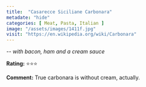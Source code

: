 ```yaml
---
title:  "Casarecce Siciliane Carbonara"
metadate: "hide"
categories: [ Meat, Pasta, Italian ]
image: "/assets/images/1411f.jpg"
visit: "https://en.wikipedia.org/wiki/Carbonara"
---
```


_-- with bacon, ham and a cream sauce_

**Rating:** ⭐️⭐️⭐️  
  
**Comment:** True carbonara is without cream, actually.
